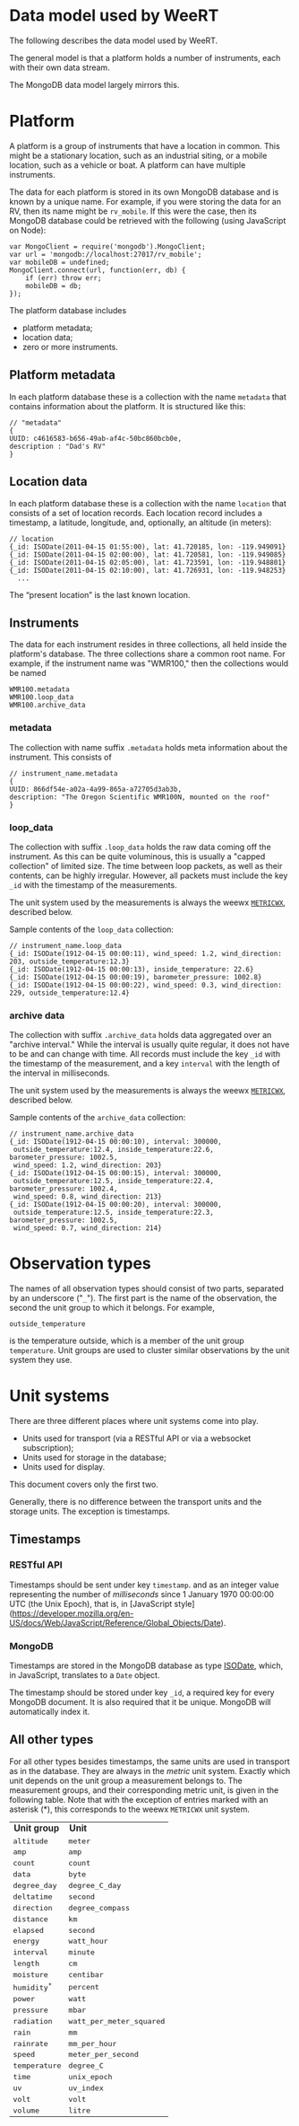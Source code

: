 # Data model used by WeeRT
The following describes the data model used by WeeRT.

The general model is that a platform holds a number of instruments, each with their own data stream. 

The MongoDB data model largely mirrors this.

# Platform
A platform is a group of instruments that have a location in common. This might be a stationary location, 
such as an industrial siting, or a mobile location, such as a vehicle or boat. 
A platform can have multiple instruments.

The data for each platform is stored in its own MongoDB database and is known by a unique name. For example, 
if you were storing the data for an RV, then its name might be `rv_mobile`. If this were the case,
then its MongoDB database could be retrieved with the following (using JavaScript on Node):

    var MongoClient = require('mongodb').MongoClient;
    var url = 'mongodb://localhost:27017/rv_mobile';
    var mobileDB = undefined;
    MongoClient.connect(url, function(err, db) {
        if (err) throw err;
        mobileDB = db;
    });

The platform database includes

* platform metadata;
* location data;
* zero or more instruments.

## Platform metadata
In each platform database these is a collection with the name `metadata` that contains information about the
platform. It is structured like this:

    // "metadata"
    {
    UUID: c4616583-b656-49ab-af4c-50bc860bcb0e,
    description : "Dad's RV"
    }


## Location data
In each platform database these is a collection with the name `location` that consists of a set of location records.
Each location record includes a timestamp, a latitude, longitude, and, optionally, an altitude (in meters):

    // location
    {_id: ISODate(2011-04-15 01:55:00), lat: 41.720185, lon: -119.949091}
    {_id: ISODate(2011-04-15 02:00:00), lat: 41.720581, lon: -119.949085}
    {_id: ISODate(2011-04-15 02:05:00), lat: 41.723591, lon: -119.948801}
    {_id: ISODate(2011-04-15 02:10:00), lat: 41.726931, lon: -119.948253}
      ...

The “present location” is the last known location.

## Instruments
The data for each instrument resides in three collections, all held inside the platform's database. The three
collections share a common root name. For example, if the instrument name was "WMR100," then 
the collections would be named

    WMR100.metadata
    WMR100.loop_data
    WMR100.archive_data

### metadata
The collection with name suffix `.metadata` holds meta information about the instrument. This consists of

    // instrument_name.metadata
    {
    UUID: 866df54e-a02a-4a99-865a-a72705d3ab3b,
    description: "The Oregon Scientific WMR100N, mounted on the roof"
    }
    
### loop_data
The collection with suffix `.loop_data` holds the raw data coming off the instrument. As this can be quite
voluminous, this is usually a "capped collection" of limited size. The time between loop packets,
as well as their contents, can be highly irregular. However, all packets must include the key `_id` with the
timestamp of the measurements. 

The unit system used by the measurements is always the weewx [`METRICWX`](#unit_systems), described below.

Sample contents of the `loop_data` collection:

    // instrument_name.loop_data
    {_id: ISODate(1912-04-15 00:00:11), wind_speed: 1.2, wind_direction: 203, outside_temperature:12.3}
    {_id: ISODate(1912-04-15 00:00:13), inside_temperature: 22.6}
    {_id: ISODate(1912-04-15 00:00:19), barometer_pressure: 1002.8}
    {_id: ISODate(1912-04-15 00:00:22), wind_speed: 0.3, wind_direction: 229, outside_temperature:12.4}    
    
### archive data
The collection with suffix `.archive_data` holds data aggregated over an "archive interval." While the interval
is usually quite regular, it does not have to be and can change with time. 
All records must include the key `_id` with the
timestamp of the measurement, and a key `interval` with the length of the interval in milliseconds.

The unit system used by the measurements is always the weewx [`METRICWX`](#unit_systems), described below.

Sample contents of the `archive_data` collection:

    // instrument_name.archive_data
    {_id: ISODate(1912-04-15 00:00:10), interval: 300000, 
     outside_temperature:12.4, inside_temperature:22.6, barometer_pressure: 1002.5, 
     wind_speed: 1.2, wind_direction: 203}
    {_id: ISODate(1912-04-15 00:00:15), interval: 300000, 
     outside_temperature:12.5, inside_temperature:22.4, barometer_pressure: 1002.4, 
     wind_speed: 0.8, wind_direction: 213}
    {_id: ISODate(1912-04-15 00:00:20), interval: 300000, 
     outside_temperature:12.5, inside_temperature:22.3, barometer_pressure: 1002.5, 
     wind_speed: 0.7, wind_direction: 214}
    
# Observation types
The names of all observation types should consist of two parts, separated by an underscore ("`_`"). 
The first part is the name of the observation, the second the unit group to which it belongs. For example,

    outside_temperature

is the temperature outside, which is a member of the unit group `temperature`. Unit groups are used to cluster
similar observations by the unit system they use.

# <a id="unit_systems">Unit systems</a>
There are three different places where unit systems come into play.
 
* Units used for transport (via a RESTful API or via a websocket subscription);
* Units used for storage in the database;
* Units used for display.

This document covers only the first two.

Generally, there is no difference between the transport units and the storage units. The exception is timestamps. 

## Timestamps

### RESTful API
Timestamps should be sent under key `timestamp`. and as an integer value representing the number of _milliseconds_ since 
1 January 1970 00:00:00 UTC (the Unix Epoch), that is, in [JavaScript style]
(https://developer.mozilla.org/en-US/docs/Web/JavaScript/Reference/Global_Objects/Date).

### MongoDB
Timestamps are stored in the MongoDB database as type 
[ISODate](http://docs.mongodb.org/manual/core/shell-types/#date), which, in JavaScript, 
translates to a `Date` object. 

The timestamp should be stored under key `_id`, a required key for every MongoDB document. It is also required
that it be unique. MongoDB will automatically index it. 

## All other types
For all other types besides timestamps, the same units are used in transport as in the database. They are
always in the _metric_ unit system. Exactly which unit depends on the unit group a measurement belongs to.
The measurement groups, and their corresponding metric unit, is given in the following table. Note that with
the exception of entries marked with an asterisk (*), this corresponds to the weewx `METRICWX` unit system.


<table style="font-family:monospace">
<tr style="font-family:sans-serif"><td><strong>Unit group</strong></td><td><strong>Unit</strong></td></tr>
<tr><td>altitude</td><td>meter</td></tr>
<tr><td>amp</td><td>amp</td></tr>
<tr><td>count</td><td>count</td></tr>
<tr><td>data</td><td>byte</td></tr>
<tr><td>degree_day</td><td>degree_C_day</td></tr>
<tr><td>deltatime</td><td>second</td></tr>
<tr><td>direction</td><td>degree_compass</td></tr>
<tr><td>distance</td><td>km</td></tr>
<tr><td>elapsed</td><td>second</td></tr>
<tr><td>energy</td><td>watt_hour</td></tr>
<tr><td>interval</td><td>minute</td></tr>
<tr><td>length</td><td>cm</td></tr>
<tr><td>moisture</td><td>centibar</td></tr>
<tr><td>humidity<sup>*</sup></td><td>percent</td></tr>
<tr><td>power</td><td>watt</td></tr>
<tr><td>pressure</td><td>mbar</td></tr>
<tr><td>radiation</td><td>watt_per_meter_squared</td></tr>
<tr><td>rain</td><td>mm</td></tr>
<tr><td>rainrate</td><td>mm_per_hour</td></tr>
<tr><td>speed</td><td>meter_per_second</td></tr>
<tr><td>temperature</td><td>degree_C</td></tr>
<tr><td>time</td><td>unix_epoch</td></tr>
<tr><td>uv</td><td>uv_index</td></tr>
<tr><td>volt</td><td>volt</td></tr>
<tr><td>volume</td><td>litre</td></tr>
</table>



